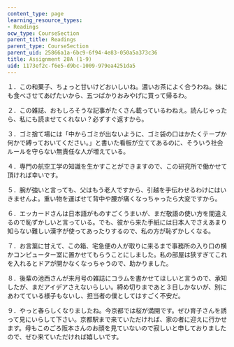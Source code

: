 ```yaml
---
content_type: page
learning_resource_types:
- Readings
ocw_type: CourseSection
parent_title: Readings
parent_type: CourseSection
parent_uid: 25866a1a-6bc9-6f94-4e83-050a5a373c36
title: Assignment 28A (1-9)
uid: 1173ef2c-f6e5-d9bc-1009-979ea4251da5
---
```


１．この和菓子、ちょっと甘いけどおいしいね。濃いお茶によく合うわね。妹にも食べさせてあげたいから、五つばかりおみやげに買って帰るわ。

２．この雑誌、おもしろそうな記事がたくさん載っているわねえ。読んじゃったら、私にも読ませてくれない？必ずすぐ返すから。

３．ゴミ捨て場には「中からゴミが出ないように、ゴミ袋の口はかたくテープか何かで縛っておいてください。」と書いた看板が立ててあるのに、そういう社会ルールを守らない無責任な人が増えている。

４．専門の航空工学の知識を生かすことができますので、この研究所で働かせて頂ければ幸いです。

５．腕が強いと言っても、父はもう老人ですから、引越を手伝わせるわけにはいきませんよ。重い物を運ばせて背中や腰が痛くなっちゃったら大変ですから。

６．エッカードさんは日本語がものすごくうまいが、まだ敬語の使い方を間違えるので恥ずかしいと言っている。でも、彼から来た手紙には日本人でさえあまり知らない難しい漢字が使ってあったりするので、私の方が恥ずかしくなる。

７．お言葉に甘えて、この箱、宅急便の人が取りに来るまで事務所の入り口の横かコンピューター室に置かせてもらうことにしました。私の部屋は狭すぎてこれを入れるとドアが開かなくなっちゃうので、助かりました。

８．後輩の池西さんが来月号の雑誌にコラムを書かせてほしいと言うので、承知したが、まだアイデアさえないらしい。締め切りまであと３日しかないが、別にあわてている様子もないし、担当者の僕としてはすごく不安だ。

９．やっと春らしくなりましたね。今京都では桜が満開です。ぜひ育子さんを誘って見にいらして下さい。京都駅まで来ていただければ、家の者に迎えに行かせます。母もこのごろ阪本さんのお顔を見ていないので寂しいと申しておりましたので、ぜひ来ていただければ嬉しいです。